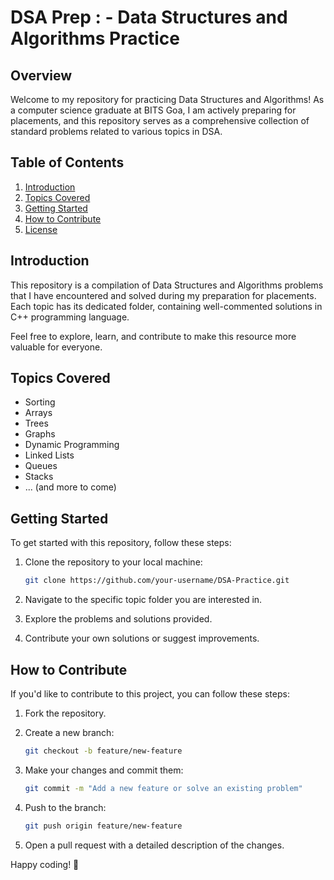 
# DSA Prep : - Data Structures and Algorithms Practice

## Overview
Welcome to my repository for practicing Data Structures and Algorithms! As a computer science graduate at BITS Goa, I am actively preparing for placements, and this repository serves as a comprehensive collection of standard problems related to various topics in DSA.

## Table of Contents
1. [Introduction](#introduction)
2. [Topics Covered](#topics-covered)
3. [Getting Started](#getting-started)
4. [How to Contribute](#how-to-contribute)
5. [License](#license)

## Introduction
This repository is a compilation of Data Structures and Algorithms problems that I have encountered and solved during my preparation for placements. Each topic has its dedicated folder, containing well-commented solutions in C++ programming language.

Feel free to explore, learn, and contribute to make this resource more valuable for everyone.

## Topics Covered
- Sorting
- Arrays
- Trees
- Graphs
- Dynamic Programming
- Linked Lists
- Queues
- Stacks
- ... (and more to come)

## Getting Started
To get started with this repository, follow these steps:

1. Clone the repository to your local machine:
    ```bash
    git clone https://github.com/your-username/DSA-Practice.git
    ```

2. Navigate to the specific topic folder you are interested in.

3. Explore the problems and solutions provided.

4. Contribute your own solutions or suggest improvements.

## How to Contribute
If you'd like to contribute to this project, you can follow these steps:

1. Fork the repository.

2. Create a new branch:
    ```bash
    git checkout -b feature/new-feature
    ```

3. Make your changes and commit them:
    ```bash
    git commit -m "Add a new feature or solve an existing problem"
    ```

4. Push to the branch:
    ```bash
    git push origin feature/new-feature
    ```

5. Open a pull request with a detailed description of the changes.



Happy coding! 🚀

